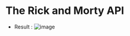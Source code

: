 # The Rick and Morty API
- Result :
![image](https://user-images.githubusercontent.com/72529306/137101817-8541b1b6-8e63-45b5-9262-8dd398069841.png)
